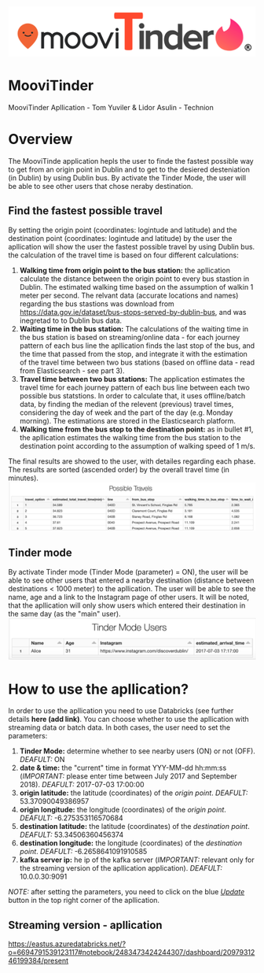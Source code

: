 ![Screenshot](logo.png)
# MooviTinder
MooviTinder Apllication - Tom Yuviler &amp; Lidor Asulin - Technion

# Overview
The MooviTinde application hepls the user to finde the fastest possible way to get from  an origin point in Dublin and to get to the desiered desteniation (in Dublin) by using Dublin bus. By activate the Tinder Mode, the user will be able to see other users that chose neraby destination.

## Find the fastest possible travel
By setting the origin point (coordinates: logintude and latitude) and the destination point (coordinates: logintude and latitude) by the user the apllication will show the user the fastest possible travel by using Dublin bus. the calculation of the travel time is based on four different calculations:
1. **Walking time from origin point to the bus station:** the apllication calculate the distance between the origin point to every bus stastion in Dublin. The estimated walking time based on the assumption of walkin 1 meter per second. The relvant data (accurate locations and names) regarding the bus stastions was download from https://data.gov.ie/dataset/bus-stops-served-by-dublin-bus, and was inegretad to to Dublin bus data.
2. **Waiting time in the bus station:** The calculations of the waiting time in the bus station is based on streaming/online data - for each journey pattern of each bus line the apllication finds the last stop of the bus, and the time that passed from the stop, and integrate it with the estimation of the travel time between two bus stations (based on offline data - read from Elasticsearch - see part 3). 
3. **Travel time between two bus stations:** The application estimates the travel time for each journey pattern of each bus line between each two possible bus statstions. In order to calculate that, it uses offline/batch data, by finding the median of the relevent (previous) travel times, considering the day of week and the part of the day (e.g. Monday morning). The estimations are stored in the Elasticsearch platform.
3. **Walking time from the bus stop to the destination point:** as in bullet #1, the apllication estimates the walking time from the bus station to the destination point according to the assumption of walking speed of 1 m/s.

The final results are showed to the user, with detailes regarding each phase. The results are sorted (ascended order) by the overall travel time (in minutes). 
![Screenshot](results_to_user.png)
## Tinder mode
By activate Tinder mode (Tinder Mode (parameter) = ON), the user will be able to see other users that entered a nearby destination (distance between destinations < 1000 meter) to the apllication. The user will be able to see the name, age and a link to the Instagram page of other users. It will be noted, that the apllication will only show users which entered their destination in the same day (as the "main" user).
![Screenshot](results_tinder_mode.png)

# How to use the apllication?
In order to use the apllication you need to use Databricks (see further details **here (add link)**. You can choose whether to use the apllication with streaming data or batch data. In both cases, the user need to set the parameters:
1. **Tinder Mode:** determine whether to see nearby users (ON) or not (OFF). *DEAFULT:* ON
2. **date & time:** the "current" time in format YYY-MM-dd hh:mm:ss (*IMPORTANT:* please enter time between July 2017 and September 2018). *DEAFULT:* 2017-07-03 17:00:00 
3. **origin latitude:** the latitude (coordinates) of the *origin point*. *DEAFULT:* 53.37090049386957
4. **origin longitude:** the longitude (coordinates) of the *origin point*. *DEAFULT:* -6.275353116570684
5. **destination latitude:** the latitude (coordinates) of the *destination point*. *DEAFULT:* 53.34506360456374
6. **destination longitude:** the longitude (coordinates) of the *destination point*. *DEAFULT:* -6.2658641091910585
7. **kafka server ip:** he ip of the kafka server (*IMPORTANT:* relevant only for the streaming version of the apllication application). *DEAFULT:* 10.0.0.30:9091

*NOTE:* after setting the parameters, you need to click on the blue <ins>*Update*</ins> button in the top right corner of the apllication.
## Streaming version - apllication
https://eastus.azuredatabricks.net/?o=6694791539123117#notebook/2483473424244307/dashboard/2097931246199384/present








